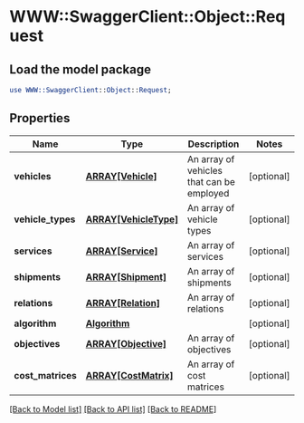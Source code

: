 # WWW::SwaggerClient::Object::Request

## Load the model package
```perl
use WWW::SwaggerClient::Object::Request;
```

## Properties
Name | Type | Description | Notes
------------ | ------------- | ------------- | -------------
**vehicles** | [**ARRAY[Vehicle]**](Vehicle.md) | An array of vehicles that can be employed | [optional] 
**vehicle_types** | [**ARRAY[VehicleType]**](VehicleType.md) | An array of vehicle types | [optional] 
**services** | [**ARRAY[Service]**](Service.md) | An array of services | [optional] 
**shipments** | [**ARRAY[Shipment]**](Shipment.md) | An array of shipments | [optional] 
**relations** | [**ARRAY[Relation]**](Relation.md) | An array of relations | [optional] 
**algorithm** | [**Algorithm**](Algorithm.md) |  | [optional] 
**objectives** | [**ARRAY[Objective]**](Objective.md) | An array of objectives | [optional] 
**cost_matrices** | [**ARRAY[CostMatrix]**](CostMatrix.md) | An array of cost matrices | [optional] 

[[Back to Model list]](../README.md#documentation-for-models) [[Back to API list]](../README.md#documentation-for-api-endpoints) [[Back to README]](../README.md)



